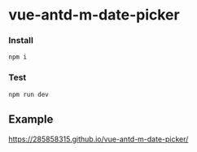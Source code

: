 # vue-antd-m-date-picker
### Install
```
npm i
```
### Test
```
npm run dev
```

## Example

https://285858315.github.io/vue-antd-m-date-picker/